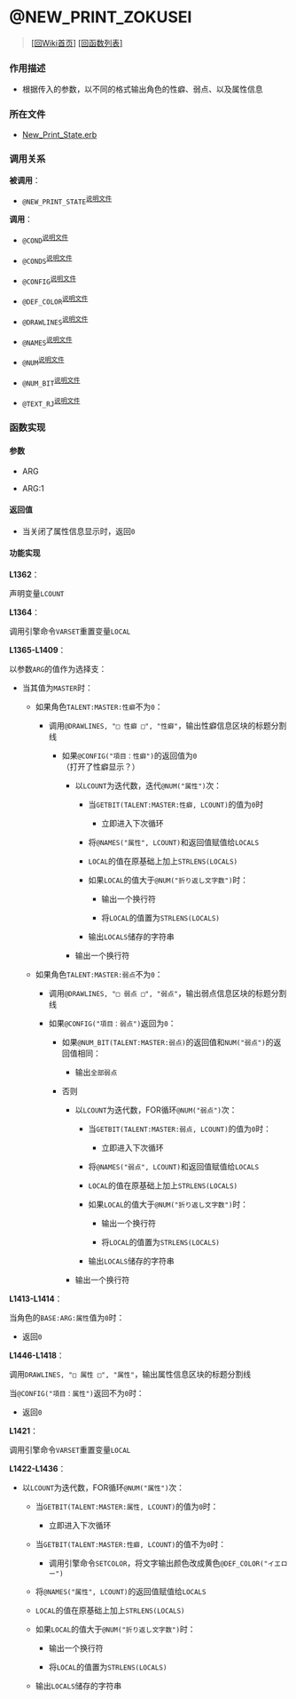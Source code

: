 ﻿# @NEW_PRINT_ZOKUSEI

> [\[回Wiki首页\]](/Wiki) [\[回函数列表\]](/Wiki/erasqn_wiki/function/README.md)

### 作用描述

+ 根据传入的参数，以不同的格式输出角色的性癖、弱点、以及属性信息

### 所在文件

+ [New_Print_State.erb](/ERB/SHOP/New_Print_State.erb#L1285-L1358)

### 调用关系

**被调用**：

+ `@NEW_PRINT_STATE`<sup>[说明文件](/Wiki/erasqn_wiki/function/n/new_print_state.md)</sup>

**调用**：

+ `@COND`<sup>[说明文件](/Wiki/erasqn_wiki/function/c/cond.md)</sup>

+ `@CONDS`<sup>[说明文件](/Wiki/erasqn_wiki/function/c/conds.md)</sup>

+ `@CONFIG`<sup>[说明文件](/Wiki/erasqn_wiki/function/c/config.md)</sup>

+ `@DEF_COLOR`<sup>[说明文件](/Wiki/erasqn_wiki/function/d/def_color.md)</sup>

+ `@DRAWLINES`<sup>[说明文件](/Wiki/erasqn_wiki/function/d/drawlines.md)</sup>

+ `@NAMES`<sup>[说明文件](/Wiki/erasqn_wiki/function/n/names.md)</sup>

+ `@NUM`<sup>[说明文件](/Wiki/erasqn_wiki/function/n/num.md)</sup>

+ `@NUM_BIT`<sup>[说明文件](/Wiki/erasqn_wiki/function/n/num_bit.md)</sup>

+ `@TEXT_RJ`<sup>[说明文件](/Wiki/erasqn_wiki/function/t/text_rj.md)</sup>

### 函数实现

#### 参数

+ ARG

+ ARG:1

#### 返回值

+ 当关闭了属性信息显示时，返回`0`

#### 功能实现

**L1362**：

声明变量`LCOUNT`

**L1364**：

调用引擎命令`VARSET`重置变量`LOCAL`

**L1365-L1409**：

以参数`ARG`的值作为选择支：

  + 当其值为`MASTER`时：

    + 如果角色`TALENT:MASTER:性癖`不为`0`：

      + 调用`@DRAWLINES, "□ 性癖 □", "性癖"`，输出性癖信息区块的标题分割线

        + 如果`@CONFIG("項目：性癖")`的返回值为`0`<br/>（打开了性癖显示？）

          + 以`LCOUNT`为迭代数，迭代`@NUM("属性")`次：

            + 当`GETBIT(TALENT:MASTER:性癖, LCOUNT)`的值为`0`时

              + 立即进入下次循环

            + 将`@NAMES("属性", LCOUNT)`和返回值赋值给`LOCALS`

            + `LOCAL`的值在原基础上加上`STRLENS(LOCALS)`

            + 如果`LOCAL`的值大于`@NUM("折り返し文字数")`时：

              + 输出一个换行符

              + 将`LOCAL`的值置为`STRLENS(LOCALS)`

            + 输出`LOCALS`储存的字符串

          + 输出一个换行符

    + 如果角色`TALENT:MASTER:弱点`不为`0`：

      + 调用`@DRAWLINES, "□ 弱点 □", "弱点"`，输出弱点信息区块的标题分割线

      + 如果`@CONFIG("項目：弱点")`返回为`0`：

        + 如果`@NUM_BIT(TALENT:MASTER:弱点)`的返回值和`NUM("弱点")`的返回值相同：

          + 输出`全部弱点`

        + 否则

          + 以`LCOUNT`为迭代数，FOR循环`@NUM("弱点")`次：

            + 当`GETBIT(TALENT:MASTER:弱点, LCOUNT)`的值为`0`时：

              + 立即进入下次循环

            + 将`@NAMES("弱点", LCOUNT)`和返回值赋值给`LOCALS`

            + `LOCAL`的值在原基础上加上`STRLENS(LOCALS)`

            + 如果`LOCAL`的值大于`@NUM("折り返し文字数")`时：

              + 输出一个换行符

              + 将`LOCAL`的值置为`STRLENS(LOCALS)`

            + 输出`LOCALS`储存的字符串

          + 输出一个换行符

**L1413-L1414**：

当角色的`BASE:ARG:属性`值为`0`时：

  + 返回`0`

**L1446-L1418**：

调用`DRAWLINES, "□ 属性 □", "属性"`，输出属性信息区块的标题分割线

当`@CONFIG("項目：属性")`返回不为`0`时：

  + 返回`0`

**L1421**：

调用引擎命令`VARSET`重置变量`LOCAL`

**L1422-L1436**：

+ 以`LCOUNT`为迭代数，FOR循环`@NUM("属性")`次：

  + 当`GETBIT(TALENT:MASTER:属性, LCOUNT)`的值为`0`时：

    + 立即进入下次循环

  + 当`GETBIT(TALENT:MASTER:性癖, LCOUNT)`的值不为`0`时：

    + 调用引擎命令`SETCOLOR`，将文字输出颜色改成黄色`@DEF_COLOR("イエロー")`

  + 将`@NAMES("属性", LCOUNT)`的返回值赋值给`LOCALS`

  + `LOCAL`的值在原基础上加上`STRLENS(LOCALS)`

  + 如果`LOCAL`的值大于`@NUM("折り返し文字数")`时：

    + 输出一个换行符

    + 将`LOCAL`的值置为`STRLENS(LOCALS)`

  + 输出`LOCALS`储存的字符串
